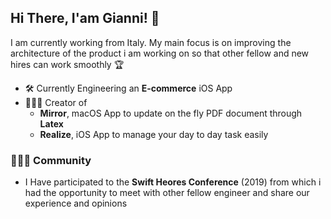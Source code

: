 ## Hi There, I'am Gianni! 👋


I am currently working from Italy. My main focus is on improving the architecture of the product i am working on so that other fellow and new hires can work smoothly 🏆

* 🛠️ Currently Engineering an **E-commerce** iOS App
* 👨🏻‍💻 Creator of 
  - **Mirror**, macOS App to update on the fly PDF document through **Latex**
  - **Realize**, iOS App to manage your day to day task easily
  
  
### 🙋🏻‍♂️ Community

* I Have participated to the **Swift Heores Conference** (2019) from which i had the opportunity to meet with other fellow engineer and share our experience and opinions
